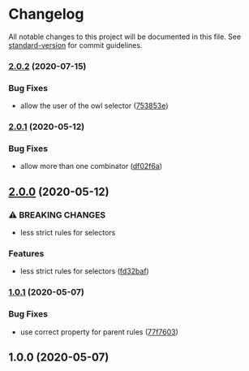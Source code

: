 # Changelog

All notable changes to this project will be documented in this file. See [standard-version](https://github.com/conventional-changelog/standard-version) for commit guidelines.

### [2.0.2](https://github.com/dweidner/stylelint-config/compare/2.0.1...2.0.2) (2020-07-15)


### Bug Fixes

* allow the user of the owl selector ([753853e](https://github.com/dweidner/stylelint-config/commit/753853e6d5d7507922d9bc9504d9c1f182dc45b4))

### [2.0.1](https://github.com/dweidner/stylelint-config/compare/2.0.0...2.0.1) (2020-05-12)


### Bug Fixes

* allow more than one combinator ([df02f6a](https://github.com/dweidner/stylelint-config/commit/df02f6ad4059d06c576ca77b783b62062ed78833))

## [2.0.0](https://github.com/dweidner/stylelint-config/compare/1.0.1...2.0.0) (2020-05-12)


### ⚠ BREAKING CHANGES

* less strict rules for selectors

### Features

* less strict rules for selectors ([fd32baf](https://github.com/dweidner/stylelint-config/commit/fd32baf2f6c19fad6484a3e23404e9213252c0be))

### [1.0.1](https://github.com/dweidner/stylelint-config/compare/1.0.0...1.0.1) (2020-05-07)


### Bug Fixes

* use correct property for parent rules ([77f7603](https://github.com/dweidner/stylelint-config/commit/77f7603bca54673793b991ff1884709389266016))

## 1.0.0 (2020-05-07)
